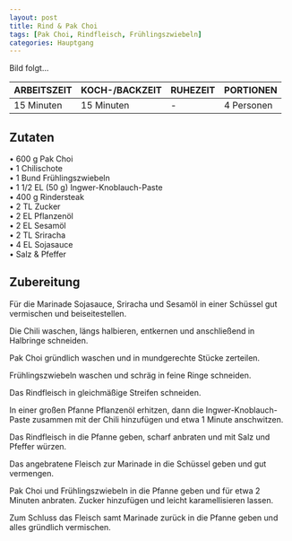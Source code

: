 ```yaml
---
layout: post
title: Rind & Pak Choi
tags: [Pak Choi, Rindfleisch, Frühlingszwiebeln]
categories: Hauptgang
---
```



Bild folgt...

| ARBEITSZEIT | KOCH-/BACKZEIT | RUHEZEIT | PORTIONEN |
|--------------|--------------|--------------|--------------|
| 15 Minuten | 15 Minuten | - | 4 Personen |  



## Zutaten
• 600 g Pak Choi    
• 1 Chilischote  
• 1 Bund Frühlingszwiebeln    
• 1 1/2 EL (50 g) Ingwer-Knoblauch-Paste         
• 400 g Rindersteak    
• 2 TL Zucker  
• 2 EL Pflanzenöl  
• 2 EL Sesamöl  
• 2 TL Sriracha  
• 4 EL Sojasauce  
• Salz & Pfeffer 
  

## Zubereitung
Für die Marinade Sojasauce, Sriracha und Sesamöl in einer Schüssel gut vermischen und beiseitestellen.

Die Chili waschen, längs halbieren, entkernen und anschließend in Halbringe schneiden.

Pak Choi gründlich waschen und in mundgerechte Stücke zerteilen.

Frühlingszwiebeln waschen und schräg in feine Ringe schneiden.

Das Rindfleisch in gleichmäßige Streifen schneiden.

In einer großen Pfanne Pflanzenöl erhitzen, dann die Ingwer-Knoblauch-Paste zusammen mit der Chili hinzufügen und etwa 1 Minute anschwitzen.

Das Rindfleisch in die Pfanne geben, scharf anbraten und mit Salz und Pfeffer würzen.

Das angebratene Fleisch zur Marinade in die Schüssel geben und gut vermengen.

Pak Choi und Frühlingszwiebeln in die Pfanne geben und für etwa 2 Minuten anbraten. Zucker hinzufügen und leicht karamellisieren lassen.

Zum Schluss das Fleisch samt Marinade zurück in die Pfanne geben und alles gründlich vermischen.
